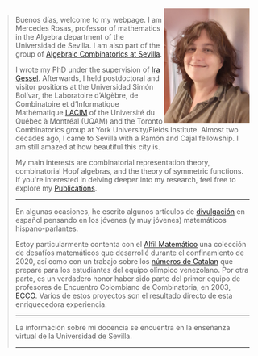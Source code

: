 

<img src='mrosas.jpg' width='170' align='right' >

> 
> Buenos días, welcome to my webpage.
> I am Mercedes Rosas, professor of mathematics in the Algebra department
> of the    Universidad de Sevilla. I am also part of the group of [Algebraic Combinatorics at Sevilla](./CAenSevilla.md).
> 
> I wrote my PhD under the supervision of
>  [Ira Gessel](https://people.brandeis.edu/~gessel/). 
> Afterwards, I held postdoctoral and visitor positions at the
> Universidad Simón Bolívar, the Laboratoire d’Algèbre, de
> Combinatoire et d’Informatique Mathématique
> [LACIM](https://lacim.uqam.ca/en/home/) of the Université du
>  Québec à Montréal (UQAM) and the Toronto Combinatorics group at
> York University/Fields Institute.
> Almost two decades ago, I came to Sevilla with a Ramón
> and Cajal fellowship. I am still amazed at how beautiful this city is.
>
>   My main interests are
> combinatorial representation theory, combinatorial Hopf algebras,
> and the theory of symmetric functions. If you're interested in
>  delving deeper into my research, feel free to explore my
> [Publications](./publications.md).
>
>
> ----------------------
>
> En algunas ocasiones, he escrito algunos artículos de
> [divulgación](./divulgacion.md)
>  en español pensando en los jóvenes (y muy jóvenes)
> matemáticos hispano-parlantes.
>
>  
> Estoy particularmente contenta con el
> [Alfil Matemático](https://personal.us.es/mrosas/elalfilmatematico/index.html)
> una colección de desafíos matemáticos que desarrollé 
> durante el confinamiento de 2020, así como con un
> trabajo sobre los
>  [números de Catalan](https://www.emis.de/journals/BAMV/conten/vol10/catalan.pdf)
> que preparé para
> los estudiantes del equipo olímpico venezolano.
> Por otra parte, es
>  un verdadero honor haber sido parte del primer equipo de
>  profesores de Encuentro Colombiano de Combinatoria, en 2003,
>  [ECCO](https://ecco2024.combinatoria.co/).
> Varios de estos proyectos son el resultado directo de
> esta enriquecedora experiencia.
>
> ---------------------- 
> 
> La información sobre mi docencia se encuentra en la enseñanza
> virtual de la Universidad de Sevilla.
>
> ---------------------- 








 
